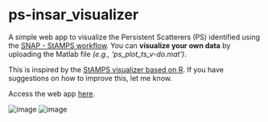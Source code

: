 # ps-insar_visualizer

A simple web app to visualize the Persistent Scatterers (PS) identified using the [SNAP - StAMPS workflow](https://forum.step.esa.int/t/snap-stamps-workflow-documentation/13985). You can **visualize your own data** by uploading the Matlab file *(e.g., 'ps_plot_ts_v-do.mat')*. 

This is inspired by the [StAMPS visualizer based on R](https://forum.step.esa.int/t/stamps-visualizer-snap-stamps-workflow/9613). If you have suggestions on how to improve this, let me know. 

Access the web app [here](https://snap-stamps-visualizer-app.herokuapp.com/).

![image](https://user-images.githubusercontent.com/44670454/122633444-4d7fd200-d10b-11eb-88d0-4b7b6fbb25dc.png)
![image](https://user-images.githubusercontent.com/44670454/122633473-799b5300-d10b-11eb-9c05-c6d825d700d8.png)

